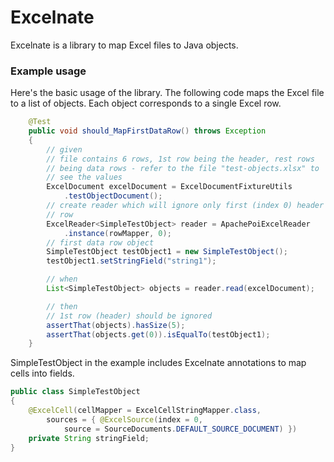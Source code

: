# Excelnate

Excelnate is a library to map Excel files to Java objects.

### Example usage

Here's the basic usage of the library. The following code maps the Excel file to a list of objects. Each object corresponds to a single Excel row.


```java
	@Test
	public void should_MapFirstDataRow() throws Exception
	{
		// given
		// file contains 6 rows, 1st row being the header, rest rows
		// being data rows - refer to the file "test-objects.xlsx" to
		// see the values
		ExcelDocument excelDocument = ExcelDocumentFixtureUtils
			.testObjectDocument();
		// create reader which will ignore only first (index 0) header
		// row
		ExcelReader<SimpleTestObject> reader = ApachePoiExcelReader
			.instance(rowMapper, 0);
		// first data row object
		SimpleTestObject testObject1 = new SimpleTestObject();
		testObject1.setStringField("string1");

		// when
		List<SimpleTestObject> objects = reader.read(excelDocument);

		// then
		// 1st row (header) should be ignored
		assertThat(objects).hasSize(5);
		assertThat(objects.get(0)).isEqualTo(testObject1);
	}
```

SimpleTestObject in the example includes Excelnate annotations to map cells into fields.

```java
public class SimpleTestObject
{
	@ExcelCell(cellMapper = ExcelCellStringMapper.class,
		sources = { @ExcelSource(index = 0,
			source = SourceDocuments.DEFAULT_SOURCE_DOCUMENT) })
	private String stringField;
}
```